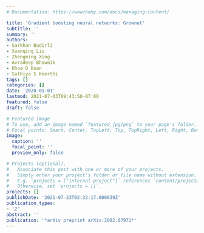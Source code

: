```yaml
---
# Documentation: https://wowchemy.com/docs/managing-content/

title: 'Gradient boosting neural networks: Grownet'
subtitle: ''
summary: ''
authors:
- Sarkhan Badirli
- Xuanqing Liu
- Zhengming Xing
- Avradeep Bhowmik
- Khoa D Doan
- Sathiya S Keerthi
tags: []
categories: []
date: '2020-01-01'
lastmod: 2021-07-03T09:43:50-07:00
featured: false
draft: false

# Featured image
# To use, add an image named `featured.jpg/png` to your page's folder.
# Focal points: Smart, Center, TopLeft, Top, TopRight, Left, Right, BottomLeft, Bottom, BottomRight.
image:
  caption: ''
  focal_point: ''
  preview_only: false

# Projects (optional).
#   Associate this post with one or more of your projects.
#   Simply enter your project's folder or file name without extension.
#   E.g. `projects = ["internal-project"]` references `content/project/deep-learning/index.md`.
#   Otherwise, set `projects = []`.
projects: []
publishDate: '2021-07-23T02:32:17.000839Z'
publication_types:
- '2'
abstract: ''
publication: '*arXiv preprint arXiv:2002.07971*'
---
```

